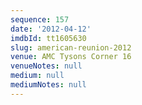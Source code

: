 ```yaml
---
sequence: 157
date: '2012-04-12'
imdbId: tt1605630
slug: american-reunion-2012
venue: AMC Tysons Corner 16
venueNotes: null
medium: null
mediumNotes: null
---
```


